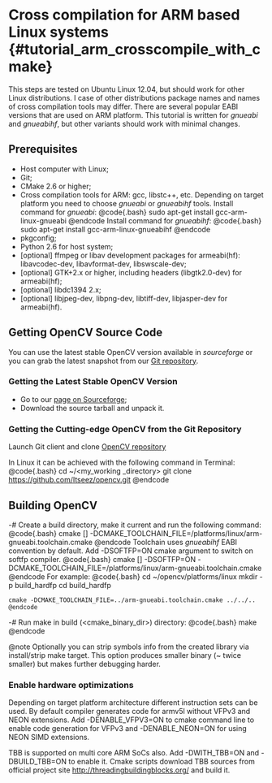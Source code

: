 Cross compilation for ARM based Linux systems {#tutorial_arm_crosscompile_with_cmake}
=============================================

This steps are tested on Ubuntu Linux 12.04, but should work for other Linux distributions. I case
of other distributions package names and names of cross compilation tools may differ. There are
several popular EABI versions that are used on ARM platform. This tutorial is written for *gnueabi*
and *gnueabihf*, but other variants should work with minimal changes.

Prerequisites
-------------

-   Host computer with Linux;
-   Git;
-   CMake 2.6 or higher;
-   Cross compilation tools for ARM: gcc, libstc++, etc. Depending on target platform you need to
    choose *gnueabi* or *gnueabihf* tools. Install command for *gnueabi*:
    @code{.bash}
    sudo apt-get install gcc-arm-linux-gnueabi
    @endcode
    Install command for *gnueabihf*:
    @code{.bash}
    sudo apt-get install gcc-arm-linux-gnueabihf
    @endcode
-   pkgconfig;
-   Python 2.6 for host system;
-   [optional] ffmpeg or libav development packages for armeabi(hf): libavcodec-dev,
    libavformat-dev, libswscale-dev;
-   [optional] GTK+2.x or higher, including headers (libgtk2.0-dev) for armeabi(hf);
-   [optional] libdc1394 2.x;
-   [optional] libjpeg-dev, libpng-dev, libtiff-dev, libjasper-dev for armeabi(hf).

Getting OpenCV Source Code
--------------------------

You can use the latest stable OpenCV version available in *sourceforge* or you can grab the latest
snapshot from our [Git repository](https://github.com/Itseez/opencv.git).

### Getting the Latest Stable OpenCV Version

-   Go to our [page on Sourceforge](http://sourceforge.net/projects/opencvlibrary);
-   Download the source tarball and unpack it.

### Getting the Cutting-edge OpenCV from the Git Repository

Launch Git client and clone [OpenCV repository](http://github.com/itseez/opencv)

In Linux it can be achieved with the following command in Terminal:
@code{.bash}
cd ~/<my_working _directory>
git clone https://github.com/Itseez/opencv.git
@endcode

Building OpenCV
---------------

-#  Create a build directory, make it current and run the following command:
    @code{.bash}
    cmake [<some optional parameters>] -DCMAKE_TOOLCHAIN_FILE=<path to the OpenCV source directory>/platforms/linux/arm-gnueabi.toolchain.cmake <path to the OpenCV source directory>
    @endcode
    Toolchain uses *gnueabihf* EABI convention by default. Add -DSOFTFP=ON cmake argument to switch
    on softfp compiler.
    @code{.bash}
    cmake [<some optional parameters>] -DSOFTFP=ON -DCMAKE_TOOLCHAIN_FILE=<path to the OpenCV source directory>/platforms/linux/arm-gnueabi.toolchain.cmake <path to the OpenCV source directory>
    @endcode
    For example:
    @code{.bash}
    cd ~/opencv/platforms/linux
    mkdir -p build_hardfp
    cd build_hardfp

    cmake -DCMAKE_TOOLCHAIN_FILE=../arm-gnueabi.toolchain.cmake ../../..
    @endcode

-#  Run make in build (\<cmake_binary_dir\>) directory:
    @code{.bash}
    make
    @endcode

@note
Optionally you can strip symbols info from the created library via install/strip make target.
This option produces smaller binary (\~ twice smaller) but makes further debugging harder.

### Enable hardware optimizations

Depending on target platform architecture different instruction sets can be used. By default
compiler generates code for armv5l without VFPv3 and NEON extensions. Add -DENABLE_VFPV3=ON to
cmake command line to enable code generation for VFPv3 and -DENABLE_NEON=ON for using NEON SIMD
extensions.

TBB is supported on multi core ARM SoCs also. Add -DWITH_TBB=ON and -DBUILD_TBB=ON to enable it.
Cmake scripts download TBB sources from official project site
<http://threadingbuildingblocks.org/> and build it.
